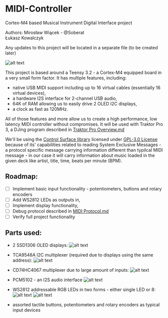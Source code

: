 # MIDI-Controller
Cortex-M4 based Musical Instrument Digital Interface project

Authors:
Mirosław Wiącek - @Soberat\
Łukasz Kowalczyk

Any updates to this project will be located in a separate file (to be created later)

![alt text](https://www.pjrc.com/teensy/teensy32_front_small.jpg "Teensy 3.2")

This project is based around a Teensy 3.2 - a Cortex-M4 equipped board in a very small form factor. It has multiple features, including:
- native USB MIDI support including up to 16 virtual cables (essentially 16 virtual devices),
- a hardware I2S interface for 2-channel USB audio,
- 64K of RAM allowing us to easily drive 2 OLED I2C displays,
- a clock as fast as 120MHz.

All of those features and more allow us to create a high performance, low latency MIDI controller without compromises. It will be used with Traktor Pro 3, a DJing program described in [Traktor Pro Overview.md](https://github.com/Soberat/MIDI-Controller/blob/main/Traktor%20Pro%20Overview.md)

We'll be using the [Control Surface library](https://github.com/tttapa/Control-Surface) licensed under [GPL-3.0 License](https://github.com/tttapa/Control-Surface/blob/master/LICENSE) because of its' capabilities related to reading System Exclusive Messages - a protocol specific message carrying information different than typilcal MIDI message - in our case it will carry information about music loaded in the given deck like artist, title, time, beats per minute (BPM).

## Roadmap:
- [ ] Implement basic input functionality - potentiometers, buttons and rotary encoders
- [ ] Add WS2812 LEDs as outputs in,
- [ ] Implement display functionality,
- [ ] Debug protocol described in [MIDI Protocol.md](https://github.com/Soberat/MIDI-Controller/blob/main/MIDI%20Protocol.md)
- [ ] Verify full project functionality

## Parts used:

- 2 SSD1306 OLED displays:
![alt text](https://ae01.alicdn.com/kf/H0a2597f7134d42f89d20ad3b2fd67cafQ.jpg "SSD1306")

- TCA9548A I2C multiplexer (required due to displays using the same address):
![alt text](https://ae01.alicdn.com/kf/H84c3bcc2504e4c5182b54b8e419428852.jpg "TCA9548A")

- CD74HC4067 multiplexer due to large amount of inputs:
![alt text](https://ae01.alicdn.com/kf/HTB1FVaNeL1H3KVjSZFBq6zSMXXae.jpg "CD74HC4067")

- PCM5102 - an I2S audio interface
![alt text](https://ae01.alicdn.com/kf/HTB1lS2hUMDqK1RjSZSyq6yxEVXaA.jpg "PCM5102")

- WS2812 addressable RGB LEDs in two forms - either single LED or 8:
![alt text](https://ae01.alicdn.com/kf/HTB11Oi7TxnaK1RjSZFtq6zC2VXaH.jpg?width=1000&height=1000&hash=2000 "WS2812 1x")
![alt text](https://botland.com.pl/59565-large_default/listwa-led-rgb-ws2812-5050-x-8-diod-53mm.jpg "WS2812 8x")

- assorted tactile buttons, potentiometers and rotary encoders as typical input devices
